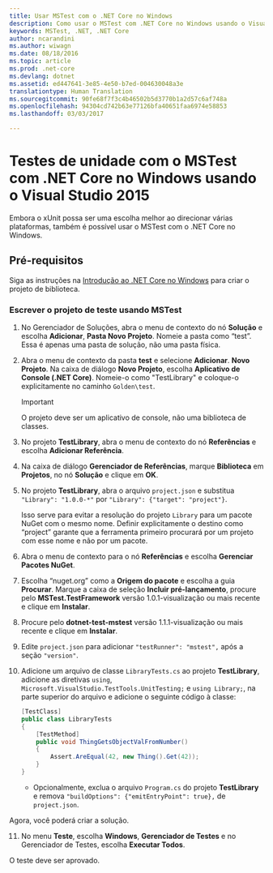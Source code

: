 ```yaml
---
title: Usar MSTest com o .NET Core no Windows
description: Como usar o MSTest com .NET Core no Windows usando o Visual Studio 2015
keywords: MSTest, .NET, .NET Core
author: ncarandini
ms.author: wiwagn
ms.date: 08/18/2016
ms.topic: article
ms.prod: .net-core
ms.devlang: dotnet
ms.assetid: ed447641-3e85-4e50-b7ed-004630048a3e
translationtype: Human Translation
ms.sourcegitcommit: 90fe68f7f3c4b46502b5d3770b1a2d57c6af748a
ms.openlocfilehash: 94304cd742b63e77126bfa40651faa6974e58853
ms.lasthandoff: 03/03/2017

---
```


# <a name="unit-testing-with-mstest-and-net-core-on-windows-using-visual-studio-2015"></a>Testes de unidade com o MSTest com .NET Core no Windows usando o Visual Studio 2015

Embora o xUnit possa ser uma escolha melhor ao direcionar várias plataformas, também é possível usar o MSTest com o .NET Core no Windows.

## <a name="prerequisites"></a>Pré-requisitos

Siga as instruções na [Introdução ao .NET Core no Windows](../tutorials/using-on-windows.md) para criar o projeto de biblioteca.

### <a name="writing-the-test-project-using-mstest"></a>Escrever o projeto de teste usando MSTest

1. No Gerenciador de Soluções, abra o menu de contexto do nó **Solução** e escolha **Adicionar**, **Pasta Novo Projeto**. Nomeie a pasta como “test”. 
   Essa é apenas uma pasta de solução, não uma pasta física.

2. Abra o menu de contexto da pasta **test** e selecione **Adicionar**. **Novo Projeto**. Na caixa de diálogo **Novo Projeto**, escolha **Aplicativo de Console (.NET Core)**. Nomeie-o como "TestLibrary" e coloque-o explicitamente no caminho `Golden\test`. 

   > [!IMPORTANT]
   > O projeto deve ser um aplicativo de console, não uma biblioteca de classes.

3. No projeto **TestLibrary**, abra o menu de contexto do nó **Referências** e escolha **Adicionar Referência**. 

4. Na caixa de diálogo **Gerenciador de Referências**, marque **Biblioteca** em **Projetos**, no nó **Solução** e clique em **OK**. 

5. No projeto **TestLibrary**, abra o arquivo `project.json` e substitua `"Library": "1.0.0-*"` por `"Library": {"target": "project"}`. 

   Isso serve para evitar a resolução do projeto `Library` para um pacote NuGet com o mesmo nome. Definir explicitamente o destino como “project” garante que a ferramenta primeiro procurará por um projeto com esse nome e não por um pacote. 

6. Abra o menu de contexto para o nó **Referências** e escolha **Gerenciar Pacotes NuGet**.

7. Escolha “nuget.org” como a **Origem do pacote** e escolha a guia **Procurar**. Marque a caixa de seleção **Incluir pré-lançamento**, procure pelo **MSTest.TestFramework** versão 1.0.1-visualização ou mais recente e clique em **Instalar**. 

8. Procure pelo **dotnet-test-mstest** versão 1.1.1-visualização ou mais recente e clique em **Instalar**.

9. Edite `project.json` para adicionar `"testRunner": "mstest",` após a seção `"version"`.

10. Adicione um arquivo de classe `LibraryTests.cs` ao projeto **TestLibrary**, adicione as diretivas `using`, `Microsoft.VisualStudio.TestTools.UnitTesting;` e `using Library;`, na parte superior do arquivo e adicione o seguinte código à classe:
    ```csharp
    [TestClass]
    public class LibraryTests
    {
        [TestMethod]
        public void ThingGetsObjectValFromNumber()
        {
            Assert.AreEqual(42, new Thing().Get(42));
        }
    }
    ```
    * Opcionalmente, exclua o arquivo `Program.cs` do projeto **TestLibrary** e remova `"buildOptions": {"emitEntryPoint": true},` de `project.json`.

   Agora, você poderá criar a solução. 
   
11. No menu **Teste**, escolha **Windows**, **Gerenciador de Testes** e no Gerenciador de Testes, escolha **Executar Todos**.
   
   O teste deve ser aprovado.

